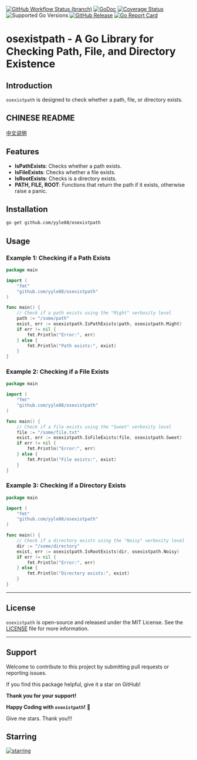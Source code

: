 [![GitHub Workflow Status (branch)](https://img.shields.io/github/actions/workflow/status/yyle88/osexistpath/release.yml?branch=main&label=BUILD)](https://github.com/yyle88/osexistpath/actions/workflows/release.yml?query=branch%3Amain)
[![GoDoc](https://pkg.go.dev/badge/github.com/yyle88/osexistpath)](https://pkg.go.dev/github.com/yyle88/osexistpath)
[![Coverage Status](https://img.shields.io/coveralls/github/yyle88/osexistpath/master.svg)](https://coveralls.io/github/yyle88/osexistpath?branch=main)
![Supported Go Versions](https://img.shields.io/badge/Go-1.22%2C%201.23-lightgrey.svg)
[![GitHub Release](https://img.shields.io/github/release/yyle88/osexistpath.svg)](https://github.com/yyle88/osexistpath/releases)
[![Go Report Card](https://goreportcard.com/badge/github.com/yyle88/osexistpath)](https://goreportcard.com/report/github.com/yyle88/osexistpath)

# osexistpath - A Go Library for Checking Path, File, and Directory Existence

## Introduction

`osexistpath` is designed to check whether a path, file, or directory exists.

## CHINESE README

[中文说明](README.zh.md)

## Features

- **IsPathExists**: Checks whether a path exists.
- **IsFileExists**: Checks whether a file exists.
- **IsRootExists**: Checks is a directory exists.
- **PATH, FILE, ROOT**: Functions that return the path if it exists, otherwise raise a panic.

## Installation

```bash
go get github.com/yyle88/osexistpath
```

## Usage

### Example 1: Checking if a Path Exists

```go
package main

import (
	"fmt"
	"github.com/yyle88/osexistpath"
)

func main() {
	// Check if a path exists using the "Might" verbosity level
	path := "/some/path"
	exist, err := osexistpath.IsPathExists(path, osexistpath.Might)
	if err != nil {
		fmt.Println("Error:", err)
	} else {
		fmt.Println("Path exists:", exist)
	}
}
```

### Example 2: Checking if a File Exists

```go
package main

import (
	"fmt"
	"github.com/yyle88/osexistpath"
)

func main() {
	// Check if a file exists using the "Sweet" verbosity level
	file := "/some/file.txt"
	exist, err := osexistpath.IsFileExists(file, osexistpath.Sweet)
	if err != nil {
		fmt.Println("Error:", err)
	} else {
		fmt.Println("File exists:", exist)
	}
}
```

### Example 3: Checking if a Directory Exists

```go
package main

import (
	"fmt"
	"github.com/yyle88/osexistpath"
)

func main() {
	// Check if a directory exists using the "Noisy" verbosity level
	dir := "/some/directory"
	exist, err := osexistpath.IsRootExists(dir, osexistpath.Noisy)
	if err != nil {
		fmt.Println("Error:", err)
	} else {
		fmt.Println("Directory exists:", exist)
	}
}
```

---

## License

`osexistpath` is open-source and released under the MIT License. See the [LICENSE](LICENSE) file for more information.

---

## Support

Welcome to contribute to this project by submitting pull requests or reporting issues.

If you find this package helpful, give it a star on GitHub!

**Thank you for your support!**

**Happy Coding with `osexistpath`!** 🎉

Give me stars. Thank you!!!

## Starring

[![starring](https://starchart.cc/yyle88/osexistpath.svg?variant=adaptive)](https://starchart.cc/yyle88/osexistpath)
